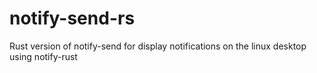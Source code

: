# notify-send-rs
Rust version of notify-send for display notifications on the linux desktop using notify-rust
